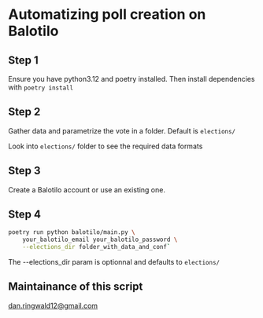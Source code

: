 # Automatizing poll creation on Balotilo

## Step 1

Ensure you have python3.12 and poetry installed.
Then install dependencies with `poetry install`

## Step 2

Gather data and parametrize the vote in a folder. Default is `elections/`

Look into `elections/` folder to see the required data formats

## Step 3

Create a Balotilo account or use an existing one.

## Step 4

```bash
poetry run python balotilo/main.py \
    your_balotilo_email your_balotilo_password \
    --elections_dir folder_with_data_and_conf`
```

The --elections_dir param is optionnal and defaults to `elections/`

## Maintainance of this script

<dan.ringwald12@gmail.com>
